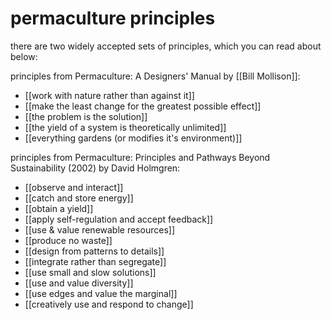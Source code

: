 # permaculture principles

there are two widely accepted sets of principles, which you can read about below:

principles from Permaculture: A Designers' Manual by [[Bill Mollison]]:

- [[work with nature rather than against it]]
- [[make the least change for the greatest possible effect]]
- [[the problem is the solution]]
- [[the yield of a system is theoretically unlimited]]
- [[everything gardens (or modifies it's environment)]]

principles from Permaculture: Principles and Pathways Beyond Sustainability (2002) by David Holmgren:

- [[observe and interact]]
- [[catch and store energy]]
- [[obtain a yield]]
- [[apply self-regulation and accept feedback]]
- [[use & value renewable resources]]
- [[produce no waste]]
- [[design from patterns to details]]
- [[integrate rather than segregate]]
- [[use small and slow solutions]]
- [[use and value diversity]]
- [[use edges and value the marginal]]
- [[creatively use and respond to change]]
